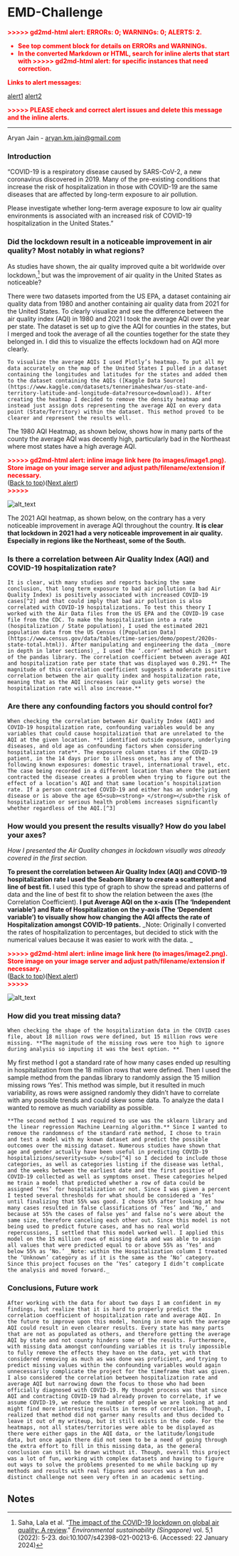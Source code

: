 # EMD-Challenge

<!-----

You have some errors, warnings, or alerts. If you are using reckless mode, turn it off to see inline alerts.
* ERRORs: 0
* WARNINGs: 0
* ALERTS: 2

Conversion time: 1.244 seconds.


Using this Markdown file:

1. Paste this output into your source file.
2. See the notes and action items below regarding this conversion run.
3. Check the rendered output (headings, lists, code blocks, tables) for proper
   formatting and use a linkchecker before you publish this page.

Conversion notes:

* Docs to Markdown version 1.0β35
* Wed Jan 24 2024 10:35:34 GMT-0800 (PST)
* Source doc: EMD Coding Challenge Report
* This document has images: check for >>>>>  gd2md-html alert:  inline image link in generated source and store images to your server. NOTE: Images in exported zip file from Google Docs may not appear in  the same order as they do in your doc. Please check the images!

----->


<p style="color: red; font-weight: bold">>>>>>  gd2md-html alert:  ERRORs: 0; WARNINGs: 0; ALERTS: 2.</p>
<ul style="color: red; font-weight: bold"><li>See top comment block for details on ERRORs and WARNINGs. <li>In the converted Markdown or HTML, search for inline alerts that start with >>>>>  gd2md-html alert:  for specific instances that need correction.</ul>

<p style="color: red; font-weight: bold">Links to alert messages:</p><a href="#gdcalert1">alert1</a>
<a href="#gdcalert2">alert2</a>

<p style="color: red; font-weight: bold">>>>>> PLEASE check and correct alert issues and delete this message and the inline alerts.<hr></p>


Aryan Jain - [aryan.km.jain@gmail.com](mailto:aryan.km.jain@gmail.com)


### Introduction

“COVID-19 is a respiratory disease caused by SARS-CoV-2, a new coronavirus discovered in 2019. Many of the pre-existing conditions that increase the risk of hospitalization in those with COVID-19 are the same diseases that are affected by long-term exposure to air pollution.

Please investigate whether long-term average exposure to low air quality environments is associated with an increased risk of COVID-19 hospitalization in the United States.”


### Did the lockdown result in a noticeable improvement in air quality? Most notably in what regions?

As studies have shown, the air quality improved quite a bit worldwide over lockdown,[^1] but was the improvement of air quality in the United States as noticeable? 

There were two datasets imported from the US EPA, a dataset containing air quality data from 1980 and another containing air quality data from 2021 for the United States. To clearly visualize and see the difference between the air quality index (AQI) in 1980 and 2021 I took the average AQI over the year per state. The dataset is set up to give the AQI for counties in the states, but I merged and took the average of all the counties together for the state they belonged in. I did this to visualize the effects lockdown had on AQI more clearly. 

	To visualize the average AQIs I used Plotly’s heatmap. To put all my data accurately on the map of the United States I pulled in a dataset containing the longitudes and latitudes for the states and added them to the dataset containing the AQIs ([Kaggle Data Source](https://www.kaggle.com/datasets/tennerimaheshwar/us-state-and-territory-latitude-and-longitude-data?resource=download)). After creating the heatmap I decided to remove the density heatmap and instead just assign dots representing the average AQI on every data point (State/Territory) within the dataset. This method proved to be clearer and represent the results well.

The 1980 AQI Heatmap, as shown below, shows how in many parts of the county the average AQI was decently high, particularly bad in the Northeast where most states have a high average AQI.



<p id="gdcalert1" ><span style="color: red; font-weight: bold">>>>>>  gd2md-html alert: inline image link here (to images/image1.png). Store image on your image server and adjust path/filename/extension if necessary. </span><br>(<a href="#">Back to top</a>)(<a href="#gdcalert2">Next alert</a>)<br><span style="color: red; font-weight: bold">>>>>> </span></p>


![alt_text](images/image1.png "image_tooltip")


The 2021 AQI heatmap, as shown below, on the contrary has a very noticeable improvement in average AQI throughout the country. **It is clear that lockdown in 2021 had a very noticeable improvement in air quality. Especially in regions like the Northeast, some of the South.**


### Is there a correlation between Air Quality Index (AQI) and COVID-19 hospitalization rate?

	It is clear, with many studies and reports backing the same conclusion, that long term exposure to bad air pollution (a bad Air Quality Index) is positively associated with increased COVID-19 cases[^2] and that could imply that bad air pollution is also correlated with COVID-19 hospitalizations. To test this theory I worked with the Air Data files from the US EPA and the COVID-19 case file from the CDC. To make the hospitalization into a rate (hospitalization / State population), I used the estimated 2021 population data from the US Census ([Population Data](https://www.census.gov/data/tables/time-series/demo/popest/2020s-state-total.html)). After manipulating and engineering the data _(more in depth in later sections)_, I used the ‘.corr’ method which is part of the pandas library. The correlation coefficient between average AQI and hospitalization rate per state that was displayed was 0.291.** The magnitude of this correlation coefficient suggests a moderate positive correlation between the air quality index and hospitalization rate, meaning that as the AQI increases (air quality gets worse) the hospitalization rate will also increase.**


### Are there any confounding factors you should control for?

	When checking the correlation between Air Quality Index (AQI) and COVID-19 hospitalization rate, confounding variables would be any variables that could cause hospitalization that are unrelated to the AQI at the given location. **I identified outside exposure, underlying diseases, and old age as confounding factors when considering hospitalization rate**. The exposure column states if the COVID-19 patient, in the 14 days prior to illness onset, has any of the following known exposures: domestic travel, international travel, etc. The case being recorded in a different location than where the patient contracted the disease creates a problem when trying to figure out the effect of a location’s AQI and that same location’s hospitalization rate. If a person contracted COVID-19 and either has an underlying disease or is above the age 65<sub><strong> </strong></sub>the risk of hospitalization or serious health problems increases significantly whether regardless of the AQI.[^3] 


### How would you present the results visually? How do you label your axes?

_How I presented the Air Quality changes in lockdown visually was already covered in the first section._ 

**To present the correlation between Air Quality Index (AQI) and COVID-19 hospitalization rate I used the Seaborn library to create a scatterplot and line of best fit.** I used this type of graph to show the spread and patterns of data and the line of best fit to show the relation between the axes (the Correlation Coefficient). **I put Average AQI on the x-axis (The ‘Independent variable’) and Rate of Hospitalization on the y-axis (The ‘Dependent variable’) to visually show how changing the AQI affects the rate of Hospitalization amongst COVID-19 patients.** _Note: Originally I converted the rates of hospitalization to percentages, but decided to stick with the numerical values because it was easier to work with the data. _



<p id="gdcalert2" ><span style="color: red; font-weight: bold">>>>>>  gd2md-html alert: inline image link here (to images/image2.png). Store image on your image server and adjust path/filename/extension if necessary. </span><br>(<a href="#">Back to top</a>)(<a href="#gdcalert3">Next alert</a>)<br><span style="color: red; font-weight: bold">>>>>> </span></p>


![alt_text](images/image2.png "image_tooltip")



### How did you treat missing data?

	When checking the shape of the hospitalization data in the COVID cases file, about 18 million rows were defined, but 15 million rows were missing. **The magnitude of the missing rows were too high to ignore during analysis so imputing it was the best option. **

My first method I got a standard rate of how many cases ended up resulting in hospitalization from the 18 million rows that were defined. Then I used the sample method from the pandas library to randomly assign the 15 million missing rows ‘Yes’. This method was simple, but it resulted in much variability, as rows were assigned randomly they didn’t have to correlate with any possible trends and could skew some data. To analyze the data I wanted to remove as much variability as possible.

	**The second method I was required to use was the sklearn library and the linear regression Machine Learning algorithm.** Since I wanted to remove the randomness of the standard rate method, I chose to train and test a model with my known dataset and predict the possible outcomes over the missing dataset. Numerous studies have shown that age and gender actually have been useful in predicting COVID-19 hospitalizions/severity<sub> </sub>[^4] so I decided to include those categories, as well as categories listing if the disease was lethal, and the weeks between the earliest date and the first positive of COVID-19 collected as well as symptoms onset. These categories helped me train a model that predicted whether a row of data could be assigned ‘Yes’ for hospitalization or not. Since I was given a percent I tested several thresholds for what should be considered a ’Yes’ until finalizing that 55% was good. I chose 55% after looking at how many cases resulted in false classifications of ‘Yes’ and ‘No,’ and because at 55% the cases of false yes’ and false no’s were about the same size, therefore canceling each other out. Since this model is not being used to predict future cases, and has no real world repercussions, I settled that this model worked well. I applied this model on the 15 million rows of missing data and was able to assign all values that were predicted equal to or above 55% as ‘Yes’ and below 55% as ‘No.’ _Note: within the Hospitalization column I treated the ‘Unknown’ category as if it is the same as the ‘No’ category. Since this project focuses on the ‘Yes’ category I didn’t complicate the analysis and moved forward._


### Conclusions, Future work

	After working with the data for about two days I am confident in my findings, but realize that it is hard to properly predict the correlation coefficient of hospitalization rate and average AQI. In the future to improve upon this model, honing in more with the average AQI could result in even clearer results. Every state has many parts that are not as populated as others, and therefore getting the average AQI by state and not county hinders some of the results. Furthermore, with missing data amongst confounding variables it is truly impossible to fully remove the effects they have on the data, yet with that considered removing as much as was done was proficient, and trying to predict missing values within the confounding variables would again unnecessarily complicate the project for the timeframe that was given. I also considered the correlation between hospitalization rate and average AQI but narrowing down the focus to those who had been officially diagnosed with COVID-19. My thought process was that since AQI and contracting COVID-19 had already proven to correlate, if we assume COVID-19, we reduce the number of people we are looking at and might find more interesting results in terms of correlation. Though, I realized that method did not garner many results and thus decided to leave it out of my writeup, but it still exists in the code. For the heatmaps, not all states/territories were able to be displayed as there were either gaps in the AQI data, or the latitude/longitude data, but once again there did not seem to be a need of going through the extra effort to fill in this missing data, as the general conclusion can still be drawn without it. Though, overall this project was a lot of fun, working with complex datasets and having to figure out ways to solve the problems presented to me while backing up my methods and results with real figures and sources was a fun and distinct challenge not seen very often in an academic setting. 


<!-- Footnotes themselves at the bottom. -->
## Notes

[^1]:
     Saha, Lala et al. “[The impact of the COVID-19 lockdown on global air quality: A review](https://www.ncbi.nlm.nih.gov/pmc/articles/PMC8819204/).” _Environmental sustainability (Singapore)_ vol. 5,1 (2022): 5-23. doi:10.1007/s42398-021-00213-6. (Accessed: 22 January 2024)

[^2]:
     Hernandez Carballo, Ireri et al. “[The impact of air pollution on COVID-19 incidence, severity, and mortality: A systematic review of studies in Europe and North America.](https://www.ncbi.nlm.nih.gov/pmc/articles/PMC9420033/#:~:text=Long%2Dterm%20exposure%20to%20air%20pollution%20is%20more%20frequently%20positively,compared%20to%20short%2Dterm%20exposure.)” _Environmental research_ vol. 215,Pt 1 (2022): 114155. doi:10.1016/j.envres.2022.114155. (Accessed: 23 January 2024).

[^3]:
    <sup> <em><a href="https://www.mayoclinic.org/diseases-conditions/coronavirus/in-depth/coronavirus-who-is-at-risk/art-20483301#:~:text=The%20risk%20of%20developing%20dangerous,systems%2C%20obesity%2C%20or%20diabetes.">Covid-19: Who’s at higher risk of serious symptoms?</a></em></sup>, _Mayo Clinic_. (Accessed: 23 January 2024).

[^4]:
    <sup> </sup>Cisterna-García, Alejandro et al. “[A predictive model for hospitalization and survival to COVID-19 in a retrospective population-based study](https://www.ncbi.nlm.nih.gov/pmc/articles/PMC9614188/#:~:text=We%20identified%20age%2C%20gender%2C%20and,%2C%20and%20hypertension22%2C23.).” Scientific reports vol. 12,1 18126. 28 Oct. 2022, doi:10.1038/s41598-022-22547-9. (Accessed: 23 January 2024)
